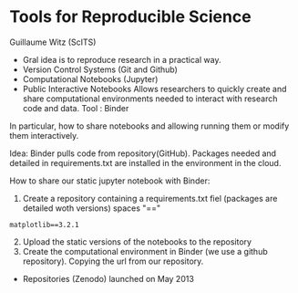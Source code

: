 # Tools for Reproducible Science
Guillaume Witz (ScITS)
- Gral idea is to reproduce research in a practical way.
- Version Control Systems (Git and Github)
- Computational Notebooks (Jupyter)
- Public Interactive Notebooks
Allows researchers to quickly create and share computational environments needed to interact with research code and data.
Tool : Binder 
  
In particular, how to share notebooks and allowing running them or modify  them interactively.  
  
  Idea: Binder pulls code from repository(GitHub). Packages needed and detailed in requirements.txt are installed in the environment in the cloud.  
  
  How to share our static jupyter notebook with Binder:  
  
  1. Create a repository containing a requirements.txt fiel (packages are detailed woth versions)
  spaces "=="
  ```
  matplotlib==3.2.1
  ```
  2. Upload the static versions of the notebooks to the repository
  3. Create the computational environment in Binder (we use a github repository). Copying the url from our repository.
  
- Repositories (Zenodo) launched on May 2013
